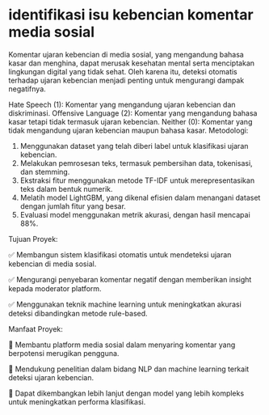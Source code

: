 # identifikasi isu kebencian komentar media sosial

Komentar ujaran kebencian di media sosial, yang mengandung bahasa kasar dan menghina, dapat merusak kesehatan mental serta menciptakan lingkungan digital yang tidak sehat. Oleh karena itu, deteksi otomatis terhadap ujaran kebencian menjadi penting untuk mengurangi dampak negatifnya.

Hate Speech (1): Komentar yang mengandung ujaran kebencian dan diskriminasi.
Offensive Language (2): Komentar yang mengandung bahasa kasar tetapi tidak termasuk ujaran kebencian.
Neither (0): Komentar yang tidak mengandung ujaran kebencian maupun bahasa kasar.
Metodologi:
  1. Menggunakan dataset yang telah diberi label untuk klasifikasi ujaran kebencian.
  2. Melakukan pemrosesan teks, termasuk pembersihan data, tokenisasi, dan stemming.
  3. Ekstraksi fitur menggunakan metode TF-IDF untuk merepresentasikan teks dalam bentuk numerik.
  4. Melatih model LightGBM, yang dikenal efisien dalam menangani dataset dengan jumlah fitur yang besar.
  5. Evaluasi model menggunakan metrik akurasi, dengan hasil mencapai 88%.
     
Tujuan Proyek:

  ✅ Membangun sistem klasifikasi otomatis untuk mendeteksi ujaran kebencian di media sosial.
  
  ✅ Mengurangi penyebaran komentar negatif dengan memberikan insight kepada moderator platform.
  
  ✅ Menggunakan teknik machine learning untuk meningkatkan akurasi deteksi dibandingkan metode rule-based.

Manfaat Proyek:

  🔹 Membantu platform media sosial dalam menyaring komentar yang berpotensi merugikan pengguna.
  
  🔹 Mendukung penelitian dalam bidang NLP dan machine learning terkait deteksi ujaran kebencian.
  
  🔹 Dapat dikembangkan lebih lanjut dengan model yang lebih kompleks untuk meningkatkan performa klasifikasi.
